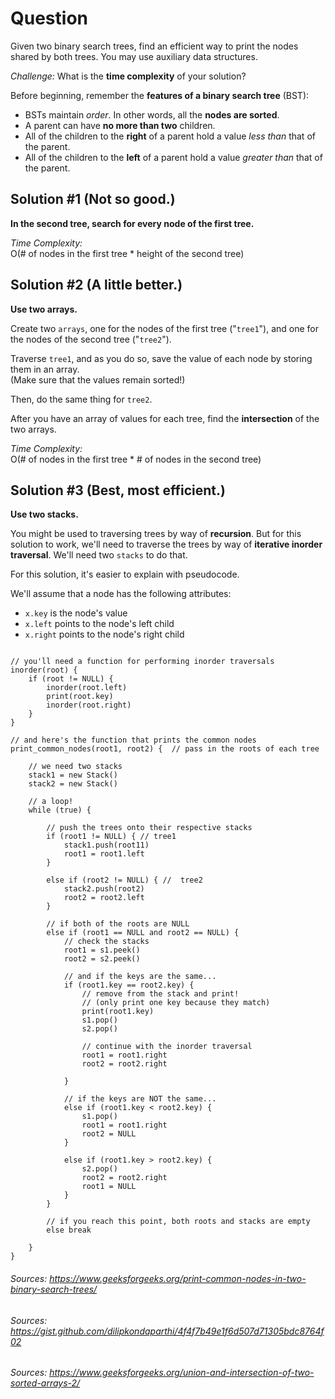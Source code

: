 # Question
Given two binary search trees, find an efficient way to print the nodes shared by both trees. You may use auxiliary data structures.  

*Challenge:* What is the **time complexity** of your solution?

Before beginning, remember the **features of a binary search tree** (BST):
- BSTs maintain *order*. In other words, all the **nodes are sorted**.
- A parent can have **no more than two** children.
- All of the children to the **right** of a parent hold a value *less than* that of the parent.
- All of the children to the **left** of a parent hold a value *greater than* that of the parent.


## Solution #1 (Not so good.)
**In the second tree, search for every node of the first tree.**

*Time Complexity:*  
O(# of nodes in the first tree * height of the second tree)

## Solution #2 (A little better.)
**Use two arrays.**  

Create two `arrays`, one for the nodes of the first tree ("`tree1`"), and one for the nodes of the second tree ("`tree2`").  

Traverse `tree1`, and as you do so, save the value of each node by storing them in an array.  
(Make sure that the values remain sorted!)

Then, do the same thing for `tree2`.

After you have an array of values for each tree, find the **intersection** of the two arrays.  

*Time Complexity:*  
O(# of nodes in the first tree * # of nodes in the second tree)

## Solution #3 (Best, most efficient.)
**Use two stacks.**

You might be used to traversing trees by way of **recursion**. But for this solution to work, we'll need to traverse the trees by way of **iterative inorder traversal**. We'll need two `stacks` to do that.  

For this solution, it's easier to explain with pseudocode.

We'll assume that a node has the following attributes:  
- `x.key` is the node's value
- `x.left` points to the node's left child
- `x.right` points to the node's right child 

```

// you'll need a function for performing inorder traversals
inorder(root) {
    if (root != NULL) {
        inorder(root.left)
        print(root.key)
        inorder(root.right)
    }
}

// and here's the function that prints the common nodes
print_common_nodes(root1, root2) {  // pass in the roots of each tree
    
    // we need two stacks
    stack1 = new Stack()
    stack2 = new Stack()
    
    // a loop!
    while (true) {
        
        // push the trees onto their respective stacks
        if (root1 != NULL) { // tree1
            stack1.push(root11)
            root1 = root1.left
        }
        
        else if (root2 != NULL) { //  tree2
            stack2.push(root2)
            root2 = root2.left
        }
        
        // if both of the roots are NULL
        else if (root1 == NULL and root2 == NULL) {
            // check the stacks
            root1 = s1.peek()
            root2 = s2.peek()
            
            // and if the keys are the same...
            if (root1.key == root2.key) {
                // remove from the stack and print!
                // (only print one key because they match)
                print(root1.key)
                s1.pop()
                s2.pop()
                
                // continue with the inorder traversal
                root1 = root1.right
                root2 = root2.right
                
            }
            
            // if the keys are NOT the same...
            else if (root1.key < root2.key) {
                s1.pop()
                root1 = root1.right
                root2 = NULL
            }
            
            else if (root1.key > root2.key) {
                s2.pop()
                root2 = root2.right
                root1 = NULL
            }
        }
        
        // if you reach this point, both roots and stacks are empty
        else break
        
    }
}
```


###### Sources: https://www.geeksforgeeks.org/print-common-nodes-in-two-binary-search-trees/

###### Sources: https://gist.github.com/dilipkondaparthi/4f4f7b49e1f6d507d71305bdc8764f02

###### Sources: https://www.geeksforgeeks.org/union-and-intersection-of-two-sorted-arrays-2/
